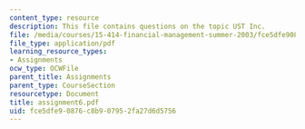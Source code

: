 ```yaml
---
content_type: resource
description: This file contains questions on the topic UST Inc.
file: /media/courses/15-414-financial-management-summer-2003/fce5dfe90876c8b907952fa27d6d5756_assignment6.pdf
file_type: application/pdf
learning_resource_types:
- Assignments
ocw_type: OCWFile
parent_title: Assignments
parent_type: CourseSection
resourcetype: Document
title: assignment6.pdf
uid: fce5dfe9-0876-c8b9-0795-2fa27d6d5756
---
```


